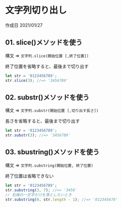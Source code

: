# 文字列切り出し

作成日 2021/01/27

## 01. slice()メソッドを使う

構文 => `文字列.slice(開始位置 [,終了位置])`

終了位置を省略すると、最後まで切り出す

```javascript
let str = '0123456789';
str.slice(3); //=> '3456789'
```

## 02. substr()メソッドを使う

構文 => `文字列.substr(開始位置 [,切り出す長さ])`

長さを省略すると、最後まで切り出す

```javascript
let str = '0123456789';
str.substr(3); //=> '3456789'
```

## 03. sbustring()メソッドを使う

構文 => `文字列.substring(開始位置, 終了位置)`

終了位置は省略できない

```javascript
let str = '0123456789';
str.substring(3, 7); //=> '3456'
// 右端の一文字だけを落としたいとき
str.substring(0, str.length - 1); //=> '012345678'
```
